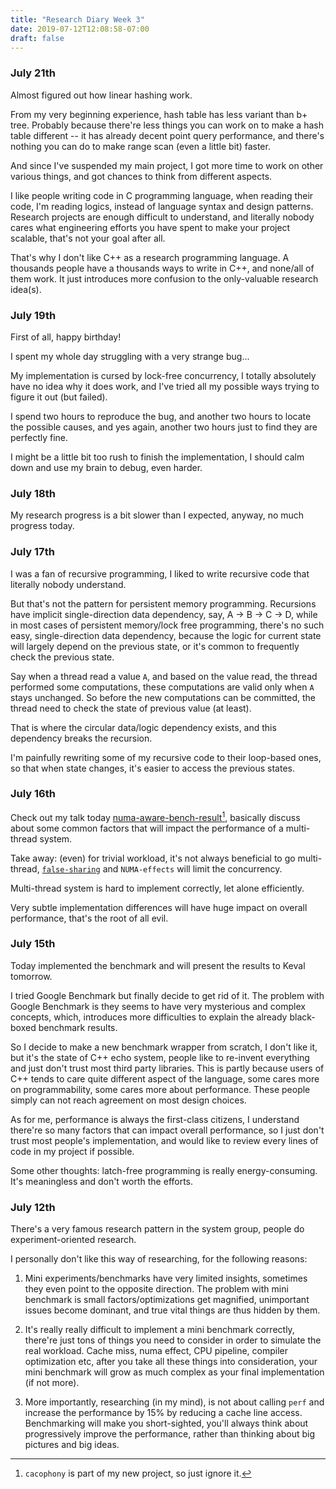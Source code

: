 ```yaml
---
title: "Research Diary Week 3"
date: 2019-07-12T12:08:58-07:00
draft: false 
---
```


### July 21th

Almost figured out how linear hashing work.

From my very beginning experience, hash table has less variant than b+ tree.
Probably because there're less things you can work on to make a hash table different -- 
it has already decent point query performance, and there's nothing you can do to make range scan (even a little bit) faster.

And since I've suspended my main project, I got more time to work on other various things, and got chances to think from different aspects.

I like people writing code in C programming language, when reading their code, I'm reading logics, instead of language syntax and design patterns.
Research projects are enough difficult to understand, 
and literally nobody cares what engineering efforts you have spent to make your project scalable, that's not your goal after all.

That's why I don't like C++ as a research programming language. A thousands people have a thousands ways to write in C++, and none/all of them work. It just introduces more confusion to the only-valuable research idea(s). 

### July 19th

First of all, happy birthday!

I spent my whole day struggling with a very strange bug...

My implementation is cursed by lock-free concurrency, I totally absolutely have no idea why it does work,
and I've tried all my possible ways trying to figure it out (but failed).

I spend two hours to reproduce the bug, and another two hours to locate the possible causes,
and yes again, another two hours just to find they are perfectly fine.

I might be a little bit too rush to finish the implementation, I should calm down and use my brain to debug, even harder.



### July 18th
My research progress is a bit slower than I expected, anyway, no much progress today.


### July 17th
I was a fan of recursive programming, I liked to write recursive code that literally nobody understand.

But that's not the pattern for persistent memory programming. 
Recursions have implicit single-direction data dependency, say, A -> B -> C -> D, while in most cases of persistent memory/lock free programming, there's no such easy, single-direction data dependency, 
because the logic for current state will largely depend on the previous state, or it's common to frequently check the previous state.

Say when a thread read a value `A`, and based on the value read, the thread performed some computations, these computations are valid only when `A` stays unchanged.
So before the new computations can be committed, the thread need to check the state of previous value (at least).

That is where the circular data/logic dependency exists, and this dependency breaks the recursion.

I'm painfully rewriting some of my recursive code to their loop-based ones, so that when state changes, it's easier to access the previous states.


### July 16th
Check out my talk today [numa-aware-bench-result](/pdf/numa-aware-bench-results.pdf)[^1], basically discuss about some common factors that will impact the performance of a multi-thread system.

Take away: (even) for trivial workload, it's not always beneficial to go multi-thread, [`false-sharing`](https://en.wikipedia.org/wiki/False_sharing) and `NUMA-effects` will limit the concurrency.

Multi-thread system is hard to implement correctly, let alone efficiently. 

Very subtle implementation differences will have huge impact on overall performance, that's the root of all evil. 


[^1]: `cacophony` is part of my new project, so just ignore it.


### July 15th
Today implemented the benchmark and will present the results to Keval tomorrow.

I tried Google Benchmark but finally decide to get rid of it. 
The problem with Google Benchmark is they seems to have very mysterious and complex concepts, which, introduces more difficulties to explain the already black-boxed benchmark results.

So I decide to make a new benchmark wrapper from scratch, I don't like it, but it's the state of C++ echo system, people like to re-invent everything and just don't trust most third party libraries.
This is partly because users of C++ tends to care quite different aspect of the language, some cares more on programmability, some cares more about performance. 
These people simply can not reach agreement on most design choices.

As for me, performance is always the first-class citizens, 
I understand there're so many factors that can impact overall performance, so I just don't trust most people's implementation,
and would like to review every lines of code in my project if possible.

Some other thoughts: latch-free programming is really energy-consuming. It's meaningless and don't worth the efforts.


### July 12th

There's a very famous research pattern in the system group, people do experiment-oriented research.

I personally don't like this way of researching, for the following reasons:

1. Mini experiments/benchmarks have very limited insights, sometimes they even point to the opposite direction.
The problem with mini benchmark is small factors/optimizations get magnified, unimportant issues become dominant, and true vital things are thus hidden by them. 

2. It's really really difficult to implement a mini benchmark correctly, there're just tons of things you need to consider in order to simulate the real workload. 
Cache miss, numa effect, CPU pipeline, compiler optimization etc, after you take all these things into consideration, your mini benchmark will grow as much complex as your final implementation (if not more). 

3. More importantly, researching (in my mind), is not about calling `perf` and increase the performance by 15% by reducing a cache line access.
Benchmarking will make you short-sighted, you'll always think about progressively improve the performance, rather than thinking about big pictures and big ideas.



